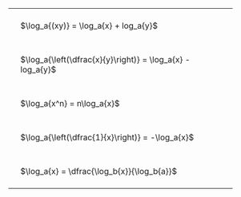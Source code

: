 ---
---

<style type="text/css">
#T_f26b6 th.col_heading {
  text-align: left;
  font-size: 1em;
}
#T_f26b6 td {
  text-align: left;
  font-size: 1em;
  padding: 1.5em;
}
#T_f26b6_row0_col0, #T_f26b6_row1_col0, #T_f26b6_row2_col0, #T_f26b6_row3_col0, #T_f26b6_row4_col0 {
  width: 400px;
  white-space: pre-wrap;
}
</style>
<table id="T_f26b6">
  <thead>
  </thead>
  <tbody>
    <tr>
      <td id="T_f26b6_row0_col0" class="data row0 col0" >$\log_a{(xy)} = \log_a{x} + log_a{y}$</td>
    </tr>
    <tr>
      <td id="T_f26b6_row1_col0" class="data row1 col0" >$\log_a{\left(\dfrac{x}{y}\right)} = \log_a{x} - log_a{y}$</td>
    </tr>
    <tr>
      <td id="T_f26b6_row2_col0" class="data row2 col0" >$\log_a{x^n} = n\log_a{x}$</td>
    </tr>
    <tr>
      <td id="T_f26b6_row3_col0" class="data row3 col0" >$\log_a{\left(\dfrac{1}{x}\right)} = -\log_a{x}$</td>
    </tr>
    <tr>
      <td id="T_f26b6_row4_col0" class="data row4 col0" >$\log_a{x} = \dfrac{\log_b{x}}{\log_b{a}}$</td>
    </tr>
  </tbody>
</table>
